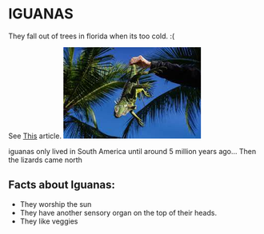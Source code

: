 # IGUANAS #

They fall out of trees in florida when its too cold. :(

See [This](https://www.fox13news.com/news/when-do-iguanas-fall-from-trees-in-florida-and-will-it-happen-on-christmas-day) article.
![theiguana](download.jpeg)

iguanas only lived in South America until around 5 million years ago...
Then the lizards came north
## Facts about Iguanas:

* They worship the sun
* They have another sensory organ on the top of their heads.
* They like veggies
